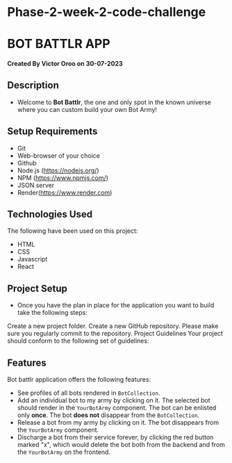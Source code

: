 # Phase-2-week-2-code-challenge

# BOT BATTLR APP
#### Created By Victor Oroo on 30-07-2023

## Description

- Welcome to **Bot Battlr**, the one and only spot in the known universe where you
can custom build your own Bot Army!

## Setup Requirements

- Git
- Web-browser of your choice
- Github
- Node.js (https://nodejs.org/)
- NPM (https://www.npmjs.com/)
- JSON server
- Render(https://www.render.com)

## Technologies Used

The following have been used on this project:

- HTML
- CSS
- Javascript
- React

## Project Setup
- Once you have the plan in place for the application you want to build take the following steps:

Create a new project folder.
Create a new GitHub repository.
Please make sure you regularly commit to the repository.
Project Guidelines
Your project should conform to the following set of guidelines:

## Features
Bot battlr application offers the following features:

- See profiles of all bots rendered in `BotCollection`.
- Add an individual bot to my army by clicking on it. The selected bot should
  render in the `YourBotArmy` component. The bot can be enlisted only **once**.
  The bot **does not** disappear from the `BotCollection`.
- Release a bot from my army by clicking on it. The bot disappears from the
  `YourBotArmy` component.
- Discharge a bot from their service forever, by clicking the red button marked
  "x", which would delete the bot both from the backend and from the
  `YourBotArmy` on the frontend.

